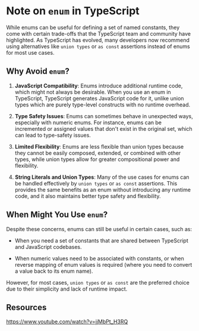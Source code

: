 # Note on `enum` in TypeScript

While enums can be useful for defining a set of named constants, they come with certain trade-offs that the TypeScript team and community have highlighted. As TypeScript has evolved, many developers now recommend using alternatives like `union types` or `as const` assertions instead of enums for most use cases.

## Why Avoid `enum`?

1. **JavaScript Compatibility**: Enums introduce additional runtime code, which might not always be desirable. When you use an enum in TypeScript, TypeScript generates JavaScript code for it, unlike union types which are purely type-level constructs with no runtime overhead.

2. **Type Safety Issues**: Enums can sometimes behave in unexpected ways, especially with numeric enums. For instance, enums can be incremented or assigned values that don't exist in the original set, which can lead to type-safety issues.

3. **Limited Flexibility**: Enums are less flexible than union types because they cannot be easily composed, extended, or combined with other types, while union types allow for greater compositional power and flexibility.

4. **String Literals and Union Types**: Many of the use cases for enums can be handled effectively by `union types` or `as const` assertions. This provides the same benefits as an enum without introducing any runtime code, and it also maintains better type safety and flexibility.

## When Might You Use `enum`?

Despite these concerns, enums can still be useful in certain cases, such as:

- When you need a set of constants that are shared between TypeScript and JavaScript codebases.

- When numeric values need to be associated with constants, or when reverse mapping of enum values is required (where you need to convert a value back to its enum name).

However, for most cases, `union types` or `as const` are the preferred choice due to their simplicity and lack of runtime impact.

## Resources

https://www.youtube.com/watch?v=jjMbPt_H3RQ
